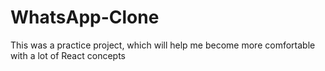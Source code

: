 # WhatsApp-Clone

This was a practice project, which will help me become more comfortable with a lot of React concepts
